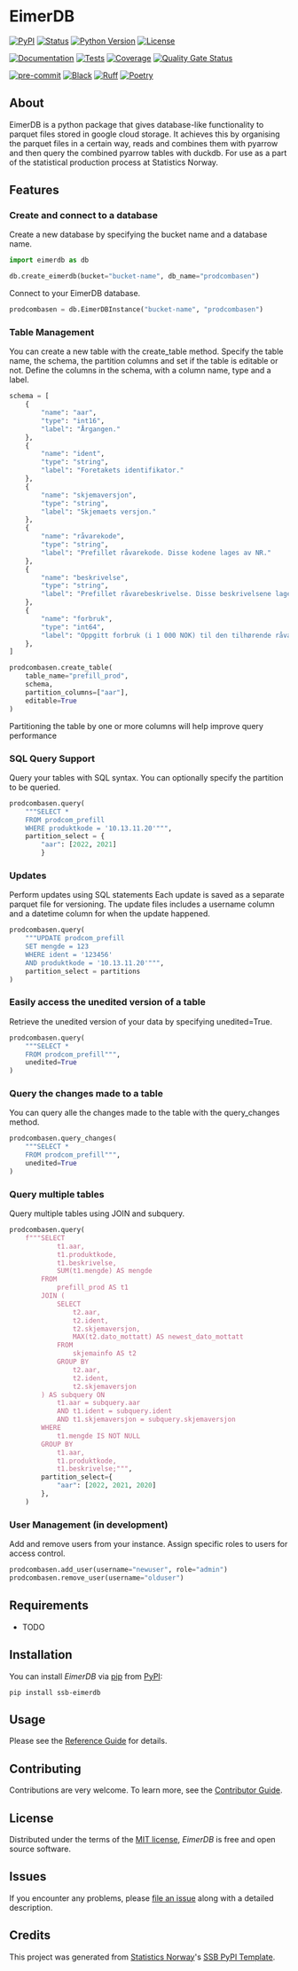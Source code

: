 # EimerDB

[![PyPI](https://img.shields.io/pypi/v/ssb-eimerdb.svg)][pypi status]
[![Status](https://img.shields.io/pypi/status/ssb-eimerdb.svg)][pypi status]
[![Python Version](https://img.shields.io/pypi/pyversions/ssb-eimerdb)][pypi status]
[![License](https://img.shields.io/pypi/l/ssb-eimerdb)][license]

[![Documentation](https://github.com/statisticsnorway/ssb-eimerdb/actions/workflows/docs.yml/badge.svg)][documentation]
[![Tests](https://github.com/statisticsnorway/ssb-eimerdb/actions/workflows/tests.yml/badge.svg)][tests]
[![Coverage](https://sonarcloud.io/api/project_badges/measure?project=statisticsnorway_ssb-eimerdb&metric=coverage)][sonarcov]
[![Quality Gate Status](https://sonarcloud.io/api/project_badges/measure?project=statisticsnorway_ssb-eimerdb&metric=alert_status)][sonarquality]

[![pre-commit](https://img.shields.io/badge/pre--commit-enabled-brightgreen?logo=pre-commit&logoColor=white)][pre-commit]
[![Black](https://img.shields.io/badge/code%20style-black-000000.svg)][black]
[![Ruff](https://img.shields.io/endpoint?url=https://raw.githubusercontent.com/astral-sh/ruff/main/assets/badge/v2.json)](https://github.com/astral-sh/ruff)
[![Poetry](https://img.shields.io/endpoint?url=https://python-poetry.org/badge/v0.json)][poetry]

[pypi status]: https://pypi.org/project/ssb-eimerdb/
[documentation]: https://statisticsnorway.github.io/ssb-eimerdb
[tests]: https://github.com/statisticsnorway/ssb-eimerdb/actions?workflow=Tests

[sonarcov]: https://sonarcloud.io/summary/overall?id=statisticsnorway_ssb-eimerdb
[sonarquality]: https://sonarcloud.io/summary/overall?id=statisticsnorway_ssb-eimerdb
[pre-commit]: https://github.com/pre-commit/pre-commit
[black]: https://github.com/psf/black
[poetry]: https://python-poetry.org/

## About

EimerDB is a python package that gives database-like functionality to parquet files stored in google cloud storage.
It achieves this by organising the parquet files in a certain way, reads and combines them with pyarrow and then query the combined pyarrow tables with
duckdb. For use as a part of the statistical production process at Statistics Norway.

## Features

### Create and connect to a database

Create a new database by specifying the bucket name and a database name.

```python
import eimerdb as db

db.create_eimerdb(bucket="bucket-name", db_name="prodcombasen")
```

Connect to your EimerDB database.

```python
prodcombasen = db.EimerDBInstance("bucket-name", "prodcombasen")
```

### Table Management

You can create a new table with the create_table method. Specify the table name, the schema, the partition columns and set if the
table is editable or not. Define the columns in the schema, with a column name, type and a label.

```python
schema = [
    {
        "name": "aar",
        "type": "int16",
        "label": "Årgangen."
    },
    {
        "name": "ident",
        "type": "string",
        "label": "Foretakets identifikator."
    },
    {
        "name": "skjemaversjon",
        "type": "string",
        "label": "Skjemaets versjon."
    },
    {
        "name": "råvarekode",
        "type": "string",
        "label": "Prefillet råvarekode. Disse kodene lages av NR."
    },
    {
        "name": "beskrivelse",
        "type": "string",
        "label": "Prefillet råvarebeskrivelse. Disse beskrivelsene lages av NR."
    },
    {
        "name": "forbruk",
        "type": "int64",
        "label": "Oppgitt forbruk (i 1 000 NOK) til den tilhørende råvarekoden."
    },
]

prodcombasen.create_table(
    table_name="prefill_prod",
    schema,
    partition_columns=["aar"],
    editable=True
)
```

Partitioning the table by one or more columns will help improve query performance

### SQL Query Support

Query your tables with SQL syntax. You can optionally specify the partition to be queried.

```python
prodcombasen.query(
    """SELECT *
    FROM prodcom_prefill
    WHERE produktkode = '10.13.11.20'""",
    partition_select = {
        "aar": [2022, 2021]
        }
```

### Updates

Perform updates using SQL statements
Each update is saved as a separate parquet file for versioning. The update files includes a username column and
a datetime column for when the update happened.

```python
prodcombasen.query(
    """UPDATE prodcom_prefill
    SET mengde = 123
    WHERE ident = '123456'
    AND produktkode = '10.13.11.20'""",
    partition_select = partitions
)
```

### Easily access the unedited version of a table

Retrieve the unedited version of your data by specifying unedited=True.

```python
prodcombasen.query(
    """SELECT *
    FROM prodcom_prefill""",
    unedited=True
)
```

### Query the changes made to a table

You can query alle the changes made to the table with the query_changes method.

```python
prodcombasen.query_changes(
    """SELECT *
    FROM prodcom_prefill""",
    unedited=True
)
```

### Query multiple tables

Query multiple tables using JOIN and subquery.

```python
prodcombasen.query(
    f"""SELECT
            t1.aar,
            t1.produktkode,
            t1.beskrivelse,
            SUM(t1.mengde) AS mengde
        FROM
            prefill_prod AS t1
        JOIN (
            SELECT
                t2.aar,
                t2.ident,
                t2.skjemaversjon,
                MAX(t2.dato_mottatt) AS newest_dato_mottatt
            FROM
                skjemainfo AS t2
            GROUP BY
                t2.aar,
                t2.ident,
                t2.skjemaversjon
        ) AS subquery ON
            t1.aar = subquery.aar
            AND t1.ident = subquery.ident
            AND t1.skjemaversjon = subquery.skjemaversjon
        WHERE
            t1.mengde IS NOT NULL
        GROUP BY
            t1.aar,
            t1.produktkode,
            t1.beskrivelse;""",
        partition_select={
            "aar": [2022, 2021, 2020]
        },
    )
```

### User Management (in development)

Add and remove users from your instance.
Assign specific roles to users for access control.

```python
prodcombasen.add_user(username="newuser", role="admin")
prodcombasen.remove_user(username="olduser")
```

## Requirements

- TODO

## Installation

You can install _EimerDB_ via [pip] from [PyPI]:

```console
pip install ssb-eimerdb
```

## Usage

Please see the [Reference Guide] for details.

## Contributing

Contributions are very welcome.
To learn more, see the [Contributor Guide].

## License

Distributed under the terms of the [MIT license][license],
_EimerDB_ is free and open source software.

## Issues

If you encounter any problems,
please [file an issue] along with a detailed description.

## Credits

This project was generated from [Statistics Norway]'s [SSB PyPI Template].

[statistics norway]: https://www.ssb.no/en
[pypi]: https://pypi.org/
[ssb pypi template]: https://github.com/statisticsnorway/ssb-pypitemplate
[file an issue]: https://github.com/statisticsnorway/ssb-eimerdb/issues
[pip]: https://pip.pypa.io/

<!-- github-only -->

[license]: https://github.com/statisticsnorway/ssb-eimerdb/blob/main/LICENSE
[contributor guide]: https://github.com/statisticsnorway/ssb-eimerdb/blob/main/CONTRIBUTING.md
[reference guide]: https://statisticsnorway.github.io/ssb-eimerdb/reference.html

